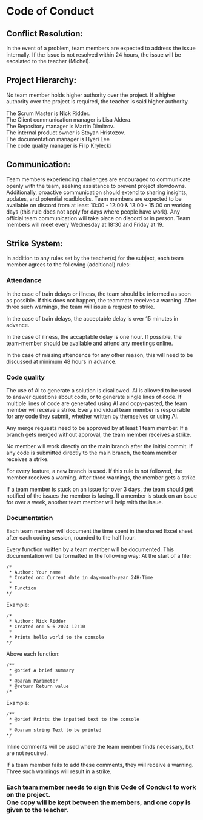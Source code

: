 # Code of Conduct

## Conflict Resolution:
In the event of a problem, team members are expected to address the issue internally. If the issue is not resolved
within 24 hours, the issue will be escalated to the teacher (Michel).

## Project Hierarchy:
No team member holds higher authority over the project. 
If a higher authority over the project is required, the teacher is said higher authority.

The Scrum Master is Nick Ridder.<br>
The Client communication manager is Lisa Aldera.<br>
The Repository manager is Martin Dimitrov.<br>
The internal product owner is Stoyan Hristozov.<br>
The documentation manager is Hyeri Lee <br>
The code quality manager is Filip Krylecki <br>

## Communication:
Team members experiencing challenges are encouraged to communicate openly with the team, seeking assistance to
prevent project slowdowns. Additionally, proactive communication should extend to sharing insights, updates, and
potential roadblocks.
Team members are expected to be available on discord from at least 10:00 - 12:00 & 13:00 - 15:00 on working days (this rule does not apply for days where people have work). Any official team communication will take place on discord or in person. Team members will meet every Wednesday at 18:30 and Friday at 19.

## Strike System:
In addition to any rules set by the teacher(s) for the subject, each team member agrees to the following (additional) rules:

### Attendance
In the case of train delays or illness, the team should be informed as soon as possible. If this does not happen, the teammate receives a warning. After three such warnings, the team will issue a request to strike.

In the case of train delays, the acceptable delay is over 15 minutes in advance.

In the case of illness, the accaptable delay is one hour. If possible, the team-member should be available and attend any meetings online.

In the case of missing attendence for any other reason, this will need to be discussed at minimum 48 hours in advance.

### Code quality
The use of AI to generate a solution is disallowed. AI is allowed to be used to answer questions about code, or to generate single lines of code. If multiple lines of code are generated using AI and copy-pasted, the team member wil receive a strike. Every individual team member is responsible for any code they submit, whether written by themselves or using AI.

Any merge requests need to be approved by at least 1 team member. If a branch gets merged without approval, the team member receives a strike.

No member will work directly on the main branch after the initial commit. If any code is submitted directly to the main branch, the team member receives a strike.

For every feature, a new branch is used. If this rule is not followed, the member receives a warning. After three warnings, the member gets a strike. 

If a team member is stuck on an issue for over 3 days, the team should get notified of the issues the member is facing. If a member is stuck on an issue for over a week, another team member will help with the issue.

### Documentation
Each team member will document the time spent in the shared Excel sheet after each coding session, rounded to the half hour. 

Every function written by a team member will be documented. This documentation will be formatted in the following way:
At the start of a file:
```
/*
 * Author: Your name
 * Created on: Current date in day-month-year 24H-Time
 * 
 * Function
*/
```
Example:
```
/*
 * Author: Nick Ridder
 * Created on: 5-6-2024 12:10
 * 
 * Prints hello world to the console
*/
```

Above each function:
```
/**
 * @brief A brief summary
 * 
 * @param Parameter
 * @return Return value
/*
```
Example:
```
/**
 * @brief Prints the inputted text to the console
 * 
 * @param string Text to be printed
*/
```

Inline comments will be used where the team member finds necessary, but are not required. 

If a team member fails to add these comments, they will receive a warning. Three such warnings will result in a strike. 

### Each team member needs to sign this Code of Conduct to work on the project.<br>One copy will be kept between the members, and one copy is given to the teacher.